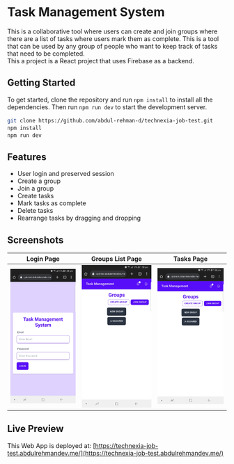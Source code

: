 # Task Management System
This is a collaborative tool where users can create and join groups where there are a list of tasks where users mark them as complete. This is a tool that can be used by any group of people who want to keep track of tasks that need to be completed.  
This a project is a React project that uses Firebase as a backend.

## Getting Started
To get started, clone the repository and run `npm install` to install all the dependencies. Then run `npm run dev` to start the development server.
```bash
git clone https://github.com/abdul-rehman-d/technexia-job-test.git
npm install
npm run dev
```

## Features
- User login and preserved session
- Create a group
- Join a group
- Create tasks
- Mark tasks as complete
- Delete tasks
- Rearrange tasks by dragging and dropping

## Screenshots
Login Page                 |  Groups List Page          | Tasks Page
:-------------------------:|:--------------------------:|:--------------------------:
![](./screenshots/01.jpg)  |  ![](./screenshots/02.jpg) | ![](./screenshots/02.jpg) 

## Live Preview
This Web App is deployed at: [https://technexia-job-test.abdulrehmandev.me/](https://technexia-job-test.abdulrehmandev.me/)
